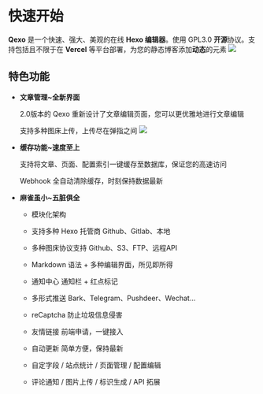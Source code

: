 # 快速开始
**Qexo** 是一个快速、强大、美观的在线 **Hexo 编辑器**。使用 GPL3.0 **开源**协议。支持包括且不限于在 **Vercel** 等平台部署，为您的静态博客添加**动态**的元素
![](https://pic.hipyt.cn/pic/2023/01/03/95f91b21132c3.png)
## 特色功能
- **文章管理~全新界面**

   2.0版本的 Qexo 重新设计了文章编辑页面，您可以更优雅地进行文章编辑

   支持多种图床上传，上传尽在弹指之间
![](https://pic.hipyt.cn/pic/2023/01/03/e27f93a7e8760.png)
- **缓存功能~速度至上**
  
   支持将文章、页面、配置索引一键缓存至数据库，保证您的高速访问

   Webhook 全自动清除缓存，时刻保持数据最新
- **麻雀虽小~五脏俱全**
   - 模块化架构
  
   - 支持多种 Hexo 托管商 Github、Gitlab、本地
  
   - 多种图床协议支持 Github、S3、FTP、远程API
   
   - Markdown 语法 + 多种编辑界面，所见即所得

   - 通知中心 通知栏 + 红点标记

   - 多形式推送 Bark、Telegram、Pushdeer、Wechat...

   - reCaptcha 防止垃圾信息侵害

   - 友情链接 前端申请，一键接入

   - 自动更新 简单方便，保持最新

   - 自定字段 / 站点统计 / 页面管理 / 配置编辑

   - 评论通知 / 图片上传 / 标识生成 / API 拓展
